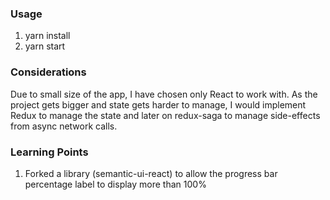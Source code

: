 ### Usage
1. yarn install
2. yarn start

### Considerations
Due to small size of the app, I have chosen only React to work with. As the project gets bigger and state gets harder to manage, I would implement Redux to manage the state and later on redux-saga to manage side-effects from async network calls.

### Learning Points
1. Forked a library (semantic-ui-react) to allow the progress bar percentage label to display more than 100%
